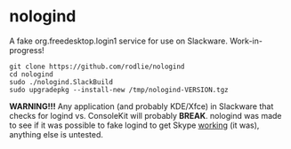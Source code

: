 # nologind

A fake org.freedesktop.login1 service for use on Slackware. Work-in-progress!

```
git clone https://github.com/rodlie/nologind
cd nologind
sudo ./nologind.SlackBuild
sudo upgradepkg --install-new /tmp/nologind-VERSION.tgz
```

**WARNING!!!** Any application (and probably KDE/Xfce) in Slackware that checks for logind vs. ConsoleKit will probably **BREAK**. nologind was made to see if it was possible to fake logind to get Skype [working](https://www.linuxquestions.org/questions/slackware-14/so-no-more-working-skype-for-slackware-15-the-older-versions-crash-because-the-new-glibc-the-newer-ones-needs-systemd-logind-4175638990/) (it was), anything else is untested.

